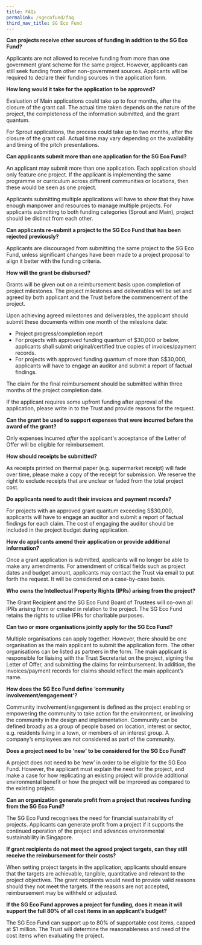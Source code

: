 ```yaml
---
title: FAQs
permalink: /sgecofund/faq
third_nav_title: SG Eco Fund
---
```


**Can projects receive other sources of funding in addition to the SG Eco Fund?**

Applicants are not allowed to receive funding from more than one government grant scheme for the same project. However, applicants can still seek funding from other non-government sources. Applicants will be required to declare their funding sources in the application form.

**How long would it take for the application to be approved?**

Evaluation of Main applications could take up to four months, after the closure of the grant call. The actual time taken depends on the nature of the project, the completeness of the information submitted, and the grant quantum.

For Sprout applications, the process could take up to two months, after the closure of the grant call. Actual time may vary depending on the availability and timing of the pitch presentations.

**Can applicants submit more than one application for the SG Eco Fund?**

An applicant may submit more than one application. Each application should only feature one project. If the applicant is implementing the same programme or curriculum across different communities or locations, then these would be seen as one project. 

Applicants submitting multiple applications will have to show that they have enough manpower and resources to manage multiple projects. For applicants submitting to both funding categories (Sprout and Main), project should be distinct from each other.

**Can applicants re-submit a project to the SG Eco Fund that has been rejected previously?**

Applicants are discouraged from submitting the same project to the SG Eco Fund, unless significant changes have been made to a project proposal to align it better with the funding criteria.

**How will the grant be disbursed?**

Grants will be given out on a reimbursement basis upon completion of project milestones. The project milestones and deliverables will be set and agreed by both applicant and the Trust before the commencement of the project.

Upon achieving agreed milestones and deliverables, the applicant should submit these documents within one month of the milestone date:

- Project progress/completion report
- For projects with approved funding quantum of $30,000 or below, applicants shall submit original/certified true copies of invoices/payment records.
- For projects with approved funding quantum of more than S$30,000, applicants will have to engage an auditor and submit a report of factual findings.

The claim for the final reimbursement should be submitted within three months of the project completion date.

If the applicant requires some upfront funding after approval of the application, please write in to the Trust and provide reasons for the request.

**Can the grant be used to support expenses that were incurred before the award of the grant?**

Only expenses incurred _after_ the applicant&#39;s acceptance of the Letter of Offer will be eligible for reimbursement.

**How should receipts be submitted?**

As receipts printed on thermal paper (e.g. supermarket receipt) will fade over time, please make a copy of the receipt for submission. We reserve the right to exclude receipts that are unclear or faded from the total project cost.

**Do applicants need to audit their invoices and payment records?**

For projects with an approved grant quantum exceeding S$30,000, applicants will have to engage an auditor and submit a report of factual findings for each claim. The cost of engaging the auditor should be included in the project budget during application.

**How do applicants amend their application or provide additional information?**

Once a grant application is submitted, applicants will no longer be able to make any amendments. For amendment of critical fields such as project dates and budget amount, applicants may contact the Trust via email to put forth the request. It will be considered on a case-by-case basis.

**Who owns the Intellectual Property Rights (IPRs) arising from the project?**

The Grant Recipient and the SG Eco Fund Board of Trustees will co-own all IPRs arising from or created in relation to the project. The SG Eco Fund retains the rights to utilise IPRs for charitable purposes.

**Can two or more organisations jointly apply for the SG Eco Fund?**

Multiple organisations can apply together. However, there should be one organisation as the main applicant to submit the application form. The other organisations can be listed as partners in the form. The main applicant is responsible for liaising with the Trust Secretariat on the project, signing the Letter of Offer, and submitting the claims for reimbursement. In addition, the invoices/payment records for claims should reflect the main applicant’s name.

**How does the SG Eco Fund define ‘community involvement/engagement’?**

Community involvement/engagement is defined as the project enabling or empowering the community to take action for the environment, or involving the community in the design and implementation. Community can be defined broadly as a group of people based on location, interest or sector, e.g. residents living in a town, or members of an interest group. A company’s employees are not considered as part of the community. 

**Does a project need to be ‘new’ to be considered for the SG Eco Fund?**

A project does not need to be ‘new’ in order to be eligible for the SG Eco Fund. However, the applicant must explain the need for the project, and make a case for how replicating an existing project will provide additional environmental benefit or how the project will be improved as compared to the existing project. 

**Can an organization generate profit from a project that receives funding from the SG Eco Fund?**

The SG Eco Fund recognises the need for financial sustainability of projects. Applicants can generate profit from a project if it supports the continued operation of the project and advances environmental sustainability in Singapore.

**If grant recipients do not meet the agreed project targets, can they still receive the reimbursement for their costs?**

When setting project targets in the application, applicants should ensure that the targets are achievable, tangible, quantitative and relevant to the project objectives. The grant recipients would need to provide valid reasons should they not meet the targets. If the reasons are not accepted, reimbursement may be withheld or adjusted. 

**If the SG Eco Fund approves a project for funding, does it mean it will support the full 80% of all cost items in an applicant’s budget?**

The SG Eco Fund can support up to 80% of supportable cost items, capped at $1 million. The Trust will determine the reasonableness and need of the cost items when evaluating the project.


